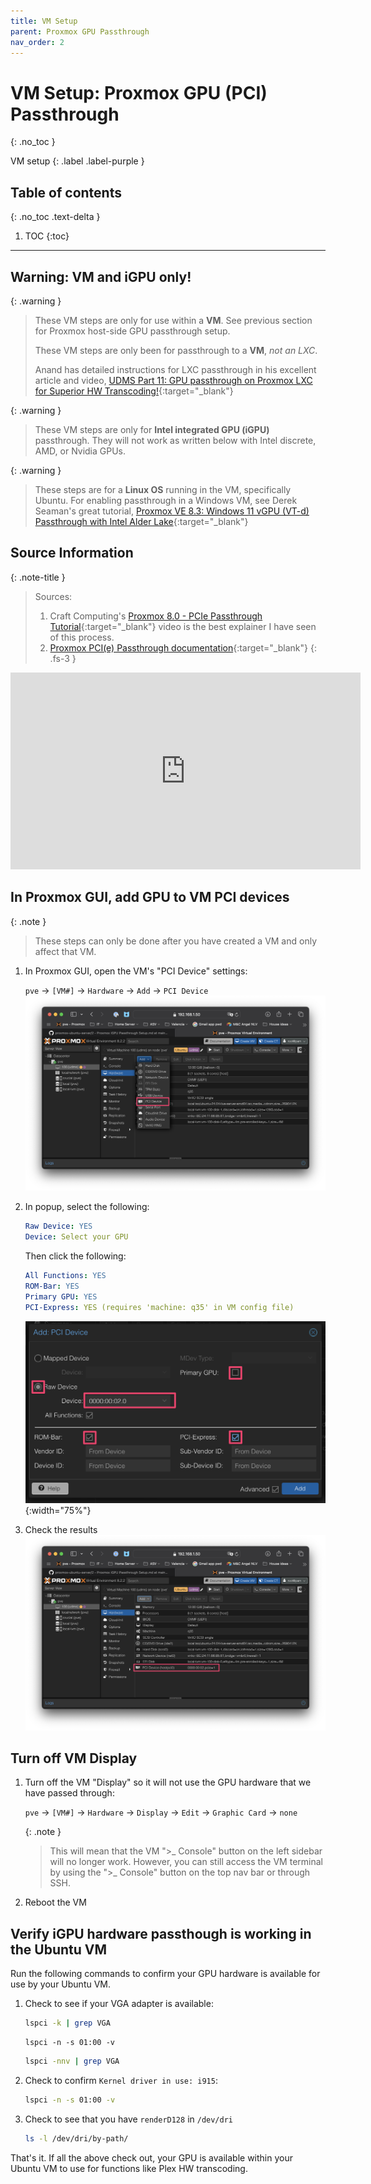 ```yaml
---
title: VM Setup
parent: Proxmox GPU Passthrough
nav_order: 2
---
```


# VM Setup: Proxmox GPU (PCI) Passthrough
{: .no_toc }

VM setup
{: .label .label-purple }

## Table of contents
{: .no_toc .text-delta }

1. TOC
{:toc}

---

## Warning: VM and iGPU only!

{: .warning }
>These VM steps are only for use within a **VM**. See previous section for Proxmox host-side GPU passthrough setup.
>
>These VM steps are only been for passthrough to a **VM**, *not an LXC*.
>
> Anand has detailed instructions for LXC passthrough in his excellent article and video, [UDMS Part 11: GPU passthrough on Proxmox LXC for Superior HW Transcoding!](https://www.simplehomelab.com/udms-11-gpu-passthrough-on-proxmox-lxc/){:target="_blank"}


{: .warning }
>These VM steps are only for **Intel integrated GPU (iGPU)** passthrough. They will not work as written below with Intel discrete, AMD, or Nvidia GPUs.

{: .warning }
>These steps are for a **Linux OS** running in the VM, specifically Ubuntu. For enabling passthrough in a Windows VM, see Derek Seaman's great tutorial, [Proxmox VE 8.3: Windows 11 vGPU (VT-d) Passthrough with Intel Alder Lake](https://www.derekseaman.com/2024/07/proxmox-ve-8-2-windows-11-vgpu-vt-d-passthrough-with-intel-alder-lake.html){:target="_blank"}




## Source Information

{: .note-title }
> Sources:
>1. Craft Computing's [Proxmox 8.0 - PCIe Passthrough Tutorial](https://www.youtube.com/watch?v=_hOBAGKLQkI){:target="_blank"} video is the best explainer I have seen of this process.
>2. [Proxmox PCI(e) Passthrough documentation](https://pve.proxmox.com/wiki/PCI(e)_Passthrough){:target="_blank"}
{: .fs-3 }

<iframe width="560" height="315" src="https://www.youtube.com/embed/_hOBAGKLQkI?si=gKDLccL8bXHdAn2S" title="YouTube video player" frameborder="0" allow="accelerometer; autoplay; clipboard-write; encrypted-media; gyroscope; picture-in-picture; web-share" referrerpolicy="strict-origin-when-cross-origin" allowfullscreen></iframe>

## In Proxmox GUI, add GPU to VM PCI devices

{: .note }
> These steps can only be done after you have created a VM and only affect that VM.

1. In Proxmox GUI, open the VM's "PCI Device" settings:

    `pve` &rarr; `[VM#]` &rarr; `Hardware` &rarr; `Add` &rarr; `PCI Device`
    ![images](../../assets/images/iGPU-passthrough-add-pci-device-button.png)
2. In popup, select the following:

    ```yaml
    Raw Device: YES
    Device: Select your GPU
    ```

    Then click the following:
    ```yaml
    All Functions: YES
    ROM-Bar: YES
    Primary GPU: YES
    PCI-Express: YES (requires 'machine: q35' in VM config file)
    ```
    ![images](../../assets/images/iGPU-passthrough-add-pci-device-button-screen.png){:width="75%"}
3. Check the results
    ![images](../../assets/images/iGPU-passthrough-add-pci-device-check.png)

## Turn off VM Display

1. Turn off the VM "Display" so it will not use the GPU hardware that we have passed through:

    `pve` &rarr; `[VM#]` &rarr; `Hardware` &rarr; `Display` &rarr; `Edit` &rarr; `Graphic Card` &rarr; `none`

    {: .note }
    > This will mean that the VM ">_ Console" button on the left sidebar will no longer work. However, you can still access the VM terminal by using the ">_ Console" button on the top nav bar or through SSH.
2. Reboot the VM

## Verify iGPU hardware passthough is working in the Ubuntu VM

Run the following commands to confirm your GPU hardware is available for use by your Ubuntu VM.

1. Check to see if your VGA adapter is available:

    ```sh
    lspci -k | grep VGA
    ```

    ```
    lspci -n -s 01:00 -v
    ```

    ```sh
    lspci -nnv | grep VGA
    ```

2. Check to confirm `Kernel driver in use: i915`:

    ```sh
    lspci -n -s 01:00 -v
    ```

3. Check to see that you have `renderD128` in `/dev/dri`

    ```sh
    ls -l /dev/dri/by-path/
    ```

That's it. If all the above check out, your GPU is available within your Ubuntu VM to use for functions like Plex HW transcoding.